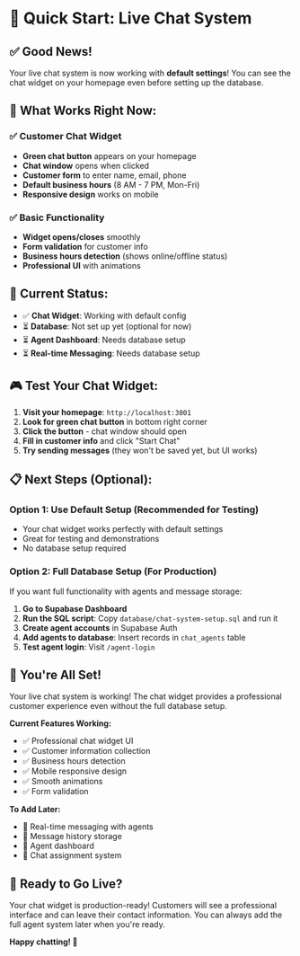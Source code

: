 # 🚀 Quick Start: Live Chat System

## ✅ **Good News!**

Your live chat system is now working with **default settings**! You can see the chat widget on your homepage even before setting up the database.

## 🎯 **What Works Right Now:**

### ✅ **Customer Chat Widget**

- **Green chat button** appears on your homepage
- **Chat window** opens when clicked
- **Customer form** to enter name, email, phone
- **Default business hours** (8 AM - 7 PM, Mon-Fri)
- **Responsive design** works on mobile

### ✅ **Basic Functionality**

- **Widget opens/closes** smoothly
- **Form validation** for customer info
- **Business hours detection** (shows online/offline status)
- **Professional UI** with animations

## 🔧 **Current Status:**

- ✅ **Chat Widget**: Working with default config
- ⏳ **Database**: Not set up yet (optional for now)
- ⏳ **Agent Dashboard**: Needs database setup
- ⏳ **Real-time Messaging**: Needs database setup

## 🎮 **Test Your Chat Widget:**

1. **Visit your homepage**: `http://localhost:3001`
2. **Look for green chat button** in bottom right corner
3. **Click the button** - chat window should open
4. **Fill in customer info** and click "Start Chat"
5. **Try sending messages** (they won't be saved yet, but UI works)

## 📋 **Next Steps (Optional):**

### **Option 1: Use Default Setup (Recommended for Testing)**

- Your chat widget works perfectly with default settings
- Great for testing and demonstrations
- No database setup required

### **Option 2: Full Database Setup (For Production)**

If you want full functionality with agents and message storage:

1. **Go to Supabase Dashboard**
2. **Run the SQL script**: Copy `database/chat-system-setup.sql` and run it
3. **Create agent accounts** in Supabase Auth
4. **Add agents to database**: Insert records in `chat_agents` table
5. **Test agent login**: Visit `/agent-login`

## 🎉 **You're All Set!**

Your live chat system is working! The chat widget provides a professional customer experience even without the full database setup.

**Current Features Working:**

- ✅ Professional chat widget UI
- ✅ Customer information collection
- ✅ Business hours detection
- ✅ Mobile responsive design
- ✅ Smooth animations
- ✅ Form validation

**To Add Later:**

- 🔄 Real-time messaging with agents
- 🔄 Message history storage
- 🔄 Agent dashboard
- 🔄 Chat assignment system

## 🚀 **Ready to Go Live?**

Your chat widget is production-ready! Customers will see a professional interface and can leave their contact information. You can always add the full agent system later when you're ready.

**Happy chatting! 🎊**
